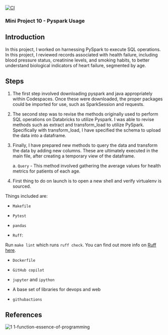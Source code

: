 [![CI](https://github.com/nogibjj/atreya-tadepalli-miniproject10/actions/workflows/cicd.yml/badge.svg)](https://github.com/nogibjj/atreya-tadepalli-miniproject10/actions/workflows/cicd.yml)
### Mini Project 10 - Pyspark Usage

## Introduction

In this project, I worked on harnessing PySpark to execute SQL operations. In this project, I reviewed records associated with health failure, including blood pressure status, creatinine levels, and smoking habits, to better understand biological indicators of heart failure, segmented by age.

## Steps

1. The first step involved downloading pyspark and java appropriately within Codespaces. Once these were downloaded, the proper packages could be imported for use, such as SparkSession and requests.
   
2. The second step was to revise the methods originally used to perform SQL operations on Databricks to utilize Pyspark. I was able to revise methods such as extract and transform_load to utilize PySpark. Specifically with transform_load, I have specified the schema to upload the data into a dataframe.

3. Finally, I have prepared new methods to query the data and transform the data by adding new columns. These are ultimately executed in the main file, after creating a temporary view of the dataframe.

   a. `Query` - This method involved gathering the average values for health metrics for patients of each age.



1. First thing to do on launch is to open a new shell and verify virtualenv is sourced.

Things included are:

* `Makefile`

* `Pytest`

* `pandas`

* `Ruff`:  

Run `make lint` which runs `ruff check`.  You can find out more info on [Ruff here](https://github.com/astral-sh/ruff).

* `Dockerfile`

* `GitHub copilot`

* `jupyter` and `ipython` 

* A base set of libraries for devops and web

* `githubactions`

## References

![1 1-function-essence-of-programming](https://github.com/nogibjj/python-ruff-template/assets/58792/f7f33cd3-cff5-4014-98ea-09b6a29c7557)



